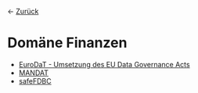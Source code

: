 &larr; [Zurück](..)
# Domäne Finanzen
- [EuroDaT - Umsetzung des EU Data Governance Acts](<EuroDaT - Umsetzung des EU Data Governance Acts/index.md>)
- [MANDAT](MANDAT/index.md)
- [safeFDBC](<safeFDBC - KI-getriebene Datentreuhänder im Finanzsektor/index.md>)
